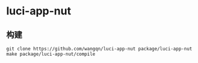 # luci-app-nut
## 构建
```
git clone https://github.com/wangqn/luci-app-nut package/luci-app-nut
make package/luci-app-nut/compile
```
